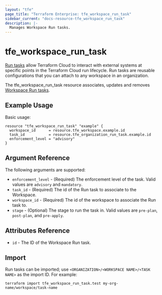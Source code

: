 ```yaml
---
layout: "tfe"
page_title: "Terraform Enterprise: tfe_workspace_run_task"
sidebar_current: "docs-resource-tfe_workspace_run_task"
description: |-
  Manages Workspace Run tasks.
---
```


# tfe_workspace_run_task

[Run tasks](https://www.terraform.io/cloud-docs/workspaces/settings/run-tasks) allow Terraform Cloud to interact with external systems at specific points in the Terraform Cloud run lifecycle. Run tasks are reusable configurations that you can attach to any workspace in an organization.

The tfe_workspace_run_task resource associates, updates and removes [Workspace Run tasks](https://www.terraform.io/cloud-docs/workspaces/settings/run-tasks#associating-run-tasks-with-a-workspace).

## Example Usage

Basic usage:

```hcl
resource "tfe_workspace_run_task" "example" {
  workspace_id      = resource.tfe_workspace.example.id
  task_id           = resource.tfe_organization_run_task.example.id
  enforcement_level = "advisory"
}
```

## Argument Reference

The following arguments are supported:

* `enforcement_level` - (Required) The enforcement level of the task. Valid values are `advisory` and `mandatory`.
* `task_id` - (Required) The id of the Run task to associate to the Workspace.
* `workspace_id` - (Required) The id of the workspace to associate the Run task to.
* `stage` - (Optional) The stage to run the task in. Valid values are `pre-plan`, `post-plan`, and `pre-apply`.

## Attributes Reference

* `id` - The ID of the Workspace Run task.

## Import

Run tasks can be imported; use `<ORGANIZATION>/<WORKSPACE NAME>/<TASK NAME>` as the
import ID. For example:

```shell
terraform import tfe_workspace_run_task.test my-org-name/workspace/task-name
```
